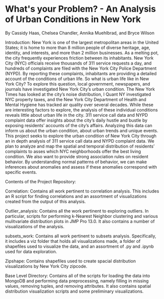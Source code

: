# What's your Problem? - An Analysis of Urban Conditions in New York

By Cassidy Haas, Chelsea Chandler, Annika Muehlbrad, and Bryce Wilson


Introduction:
New York is one of the largest metropolitan areas in the United States; it is home to more than 8 million people of diverse heritage, age, identity, and interests, and more than 2 million businesses. As a melting pot, the city frequently experiences friction between its inhabitants. New York City (NYC) officials receive thousands of 311 service requests a day, and hundreds of complaints are filed with the New York City Police Department (NYPD). By reporting these complaints, inhabitants are providing a detailed account of the conditions of urban life. So what is urban life like in New York City?
To explore this question, local government, newspapers, and journals have investigated New York City’s urban condition. The New York Times has looked at the city’s noise distribution, I Quant NY investigated NYC property taxes, and the New York City Department of Health and Mental Hygiene has tracked air quality over several decades. While these are interesting factors to explore, the analysis of these individual conditions reveals little about urban life in the city. 311 service call data and NYPD complaint data offer insights about the city’s daily hustle and bustle by exposing residents’ accounts of the city’s affairs. Analyzing this data can inform us about the urban condition, about urban trends and unique events.
This project seeks to explore the urban condition of New York City through an in depth analysis of 311 service call data and NYPD complaint data. We plan to analyze and map the spatial and temporal distribution of residents’ complaints to asses which NYC neighborhoods offer the best living condition. We also want to  provide strong association rules on resident behavior. By understanding normal patterns of behavior, we can make inferences about anomalies and assess if these anomalies correspond with specific events. 

Contents of the Project Repository:

Correlation: Contains all work pertinent to correlation analysis. This includes an R script for finding correlations and an assortment of visualizations created from the output of this analysis.
    
Outlier_analysis: Contains all the work pertinent to exploring outliers. In particular, scripts for performing k-Nearest Neighbor clustering and various mulitvariate distribution plots in JMP Pro 13.0. It also contains a number of visualizations of the analysis.

subsets_work: Contains all work pertinent to subsets analysis. Specifically, it includes a viz folder that holds all visualizations made, a folder of shapefiles used to visualize the data, and an assortment of .py and .ipynb used for data exploration.

Zipshape: Contains shapefiles used to create spacial distribution visualizations by New York City zipcode.

Base Level Directory: Contains all of the scripts for loading the data into MongoDB and performing data preprocessing, namely filling in missing values, removing tuples, and removing attributes. It also contains spatial distribution visualization scripts and some preliminary visualizations.
